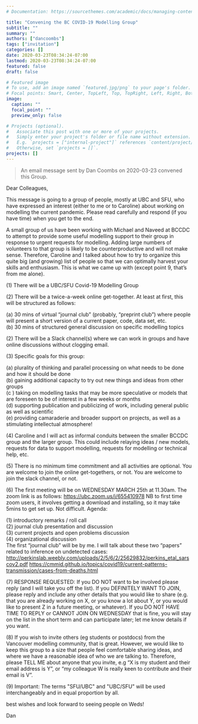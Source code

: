 ```yaml
---
# Documentation: https://sourcethemes.com/academic/docs/managing-content/

title: "Convening the BC COVID-19 Modelling Group"
subtitle: ""
summary: ""
authors: ["dancoombs"]
tags: ["invitation"]
categories: []
date: 2020-03-23T08:34:24-07:00
lastmod: 2020-03-23T08:34:24-07:00
featured: false
draft: false

# Featured image
# To use, add an image named `featured.jpg/png` to your page's folder.
# Focal points: Smart, Center, TopLeft, Top, TopRight, Left, Right, BottomLeft, Bottom, BottomRight.
image:
  caption: ""
  focal_point: ""
  preview_only: false

# Projects (optional).
#   Associate this post with one or more of your projects.
#   Simply enter your project's folder or file name without extension.
#   E.g. `projects = ["internal-project"]` references `content/project/deep-learning/index.md`.
#   Otherwise, set `projects = []`.
projects: []
---
```


> An email message sent by Dan Coombs on 2020-03-23 convened this Group.

Dear Colleagues,

This message is going to a group of people, mostly at UBC and SFU, who have expressed an interest (either to me or to Caroline) about working on modelling the current pandemic. Please read carefully and respond (if you have time) when you get to the end.

A small group of us have been working with Michael and Naveed at BCCDC to attempt to provide some useful modelling support to their group in response to urgent requests for modelling. Adding large numbers of volunteers to that group is likely to be counterproductive and will not make sense. Therefore, Caroline and I talked about how to try to organize this quite big (and growing) list of people so that we can optimally harvest your skills and enthusiasm. This is what we came up with (except point 9, that’s from me alone).

(1) There will be a UBC/SFU Covid-19 Modelling Group

(2) There will be a twice-a-week online get-together. At least at first, this will be structured as follows:

(a) 30 mins of virtual “journal club” (probably, “preprint club”) where people will present a short version of a current paper, code, data set, etc.  
(b) 30 mins of structured general discussion on specific modelling topics  

(2) There will be a Slack channel(s) where we can work in groups and have online discussions without clogging email.

(3) Specific goals for this group:

(a) plurality of thinking and parallel processing on what needs to be done and how it should be done  
(b) gaining additional capacity to try out new things and ideas from other groups  
(c ) taking on modelling tasks that may be more speculative or models that are foreseen to be of interest in a few weeks or months  
(d) supporting publication and publicizing of work, including general public as well as scientific  
(e) providing camaraderie and broader support on projects, as well as a stimulating intellectual atmosphere!  

(4) Caroline and I will act as informal conduits between the smaller BCCDC group and the larger group. This could include relaying ideas / new models, requests for data to support modelling, requests for modelling or technical help, etc.

(5) There is no minimum time commitment and all activities are optional. You are welcome to join the online get-togethers, or not. You are welcome to join the slack channel, or not. 

(6) The first meeting will be on WEDNESDAY MARCH 25th at 11.30am. The zoom link is as follows:
https://ubc.zoom.us/j/655410978
NB to first time zoom users, it involves getting a download and installing, so it may take 5mins to get set up. Not difficult.
Agenda:

  (1) introductory remarks / roll call  
  (2) journal club presentation and discussion  
  (3) current projects and open problems discussion  
  (4) organizational discussion  
The first “journal club” will be by me. I will talk about these two “papers” related to inference on undetected cases:
http://perkinslab.weebly.com/uploads/2/5/6/2/25629832/perkins_etal_sarscov2.pdf
https://cmmid.github.io/topics/covid19/current-patterns-transmission/cases-from-deaths.html

(7) RESPONSE REQUESTED: If you DO NOT want to be involved please reply (and I will take you off the list). If you DEFINITELY WANT TO JOIN, please reply and include any other details that you would like to share (e.g. that you are already working on X, or you know a lot about Y, or you would like to present Z in a future meeting, or whatever). If you DO NOT HAVE TIME TO REPLY or CANNOT JOIN ON WEDNESDAY that is fine, you will stay on the list in the short term and can participate later; let me know details if you want.

(8) If you wish to invite others (eg students or postdocs) from the Vancouver modelling community, that is great. However, we would like to keep this group to a size that people feel comfortable sharing ideas, and where we have a reasonable idea of who we are talking to. Therefore, please TELL ME about anyone that you invite, e.g “X is my student and their email address is Y”, or “my colleague W is really keen to contribute and their email is V”.

(9) Important: The terms "SFU/UBC" and "UBC/SFU" will be used interchangeably and in equal proportion by all.

best wishes and look forward to seeing people on Weds!

Dan
